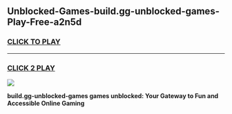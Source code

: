 
## Unblocked-Games-build.gg-unblocked-games-Play-Free-a2n5d
<h3>
<a href="https://premium76.site?title=build.gg-unblocked-games&ref=18A1">CLICK TO PLAY</a></h3>
<hr>

<h3>
<a href="https://premium76.site?title=build.gg-unblocked-games&ref=18A1">CLICK 2 PLAY</a>
  
</h3>

<a href="https://premium76.site?title=build.gg-unblocked-games&ref=18A1"><img src="https://clearcache.store/games.png"></a>


**build.gg-unblocked-games games unblocked: Your Gateway to Fun and Accessible Online Gaming**

